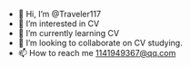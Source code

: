 - 👋 Hi, I’m @Traveler117
- 👀 I’m interested in CV
- 🌱 I’m currently learning CV
- 💞️ I’m looking to collaborate on CV studying.
- 📫 How to reach me 1141949367@qq.com

<!---
Traveler117/Traveler117 is a ✨ special ✨ repository because its `README.md` (this file) appears on your GitHub profile.
You can click the Preview link to take a look at your changes.
--->
